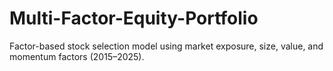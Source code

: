 # Multi-Factor-Equity-Portfolio
Factor-based stock selection model using market exposure, size, value, and momentum factors (2015–2025).
